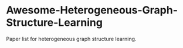 # Awesome-Heterogeneous-Graph-Structure-Learning
Paper list for heterogeneous graph structure learning.
